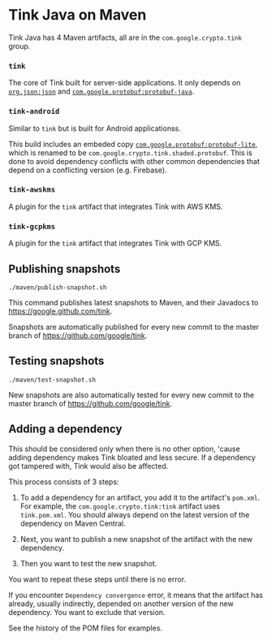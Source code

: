 # Tink Java on Maven

Tink Java has 4 Maven artifacts, all are in the `com.google.crypto.tink` group.

### `tink`

The core of Tink built for server-side applications. It only depends on
[`org.json:json`](https://search.maven.org/artifact/org.json/json) and
[`com.google.protobuf:protobuf-java`](https://search.maven.org/artifact/com.google.protobuf/protobuf-java).

### `tink-android`

Similar to `tink` but is built for Android applicationss.

This build includes an embeded copy
[`com.google.protobuf:protobuf-lite`](https://search.maven.org/artifact/com.google.protobuf/protobuf-javalite),
which is renamed to be `com.google.crypto.tink.shaded.protobuf`. This is done to
avoid dependency conflicts with other common dependencies that depend on a
conflicting version (e.g.  Firebase).

### `tink-awskms`

A plugin for the `tink` artifact that integrates Tink with AWS KMS.

### `tink-gcpkms`

A plugin for the `tink` artifact that integrates Tink with GCP KMS.

## Publishing snapshots

```shell
./maven/publish-snapshot.sh
```

This command publishes latest snapshots to Maven, and their Javadocs to
https://google.github.com/tink.

Snapshots are automatically published for every new commit to the master branch
of https://github.com/google/tink.

## Testing snapshots

```shell
./maven/test-snapshot.sh
```

New snapshots are also automatically tested for every new commit to the master
branch of https://github.com/google/tink.

## Adding a dependency

This should be considered only when there is no other option, 'cause adding
dependency makes Tink bloated and less secure. If a dependency got tampered
with, Tink would also be affected.

This process consists of 3 steps:

1.  To add a dependency for an artifact, you add it to the artifact's `pom.xml`.
    For example, the `com.google.crypto.tink:tink` artifact uses `tink.pom.xml`.
    You should always depend on the latest version of the dependency on Maven
    Central.

2.  Next, you want to publish a new snapshot of the artifact with the new
    dependency.

3.  Then you want to test the new snapshot.

You want to repeat these steps until there is no error.

If you encounter `Dependency convergence` error, it means that the artifact has
already, usually indirectly, depended on another version of the new dependency.
You want to exclude that version.

See the history of the POM files for examples.
